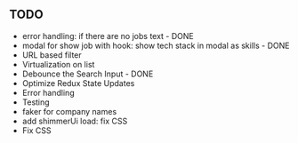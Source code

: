 ## TODO

- error handling: if there are no jobs text - DONE
- modal for show job with hook: show tech stack in modal as skills - DONE
- URL based filter
- Virtualization on list
- Debounce the Search Input - DONE
- Optimize Redux State Updates
- Error handling
- Testing
- faker for company names
- add shimmerUi load: fix CSS
- Fix CSS
